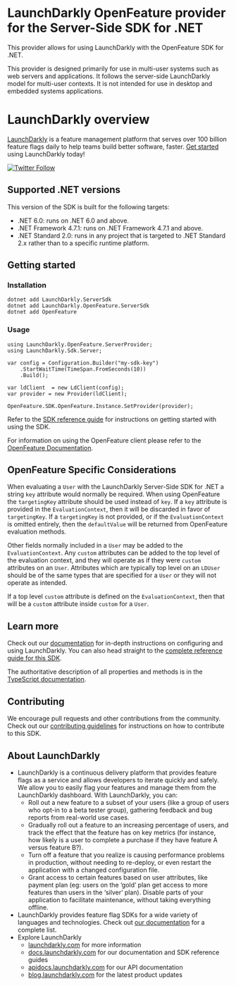 # LaunchDarkly OpenFeature provider for the Server-Side SDK for .NET

This provider allows for using LaunchDarkly with the OpenFeature SDK for .NET.

This provider is designed primarily for use in multi-user systems such as web servers and applications. It follows the server-side LaunchDarkly model for multi-user contexts. It is not intended for use in desktop and embedded systems applications.

# LaunchDarkly overview

[LaunchDarkly](https://www.launchdarkly.com) is a feature management platform that serves over 100 billion feature flags daily to help teams build better software, faster. [Get started](https://docs.launchdarkly.com/home/getting-started) using LaunchDarkly today!

[![Twitter Follow](https://img.shields.io/twitter/follow/launchdarkly.svg?style=social&label=Follow&maxAge=2592000)](https://twitter.com/intent/follow?screen_name=launchdarkly)

## Supported .NET versions

This version of the SDK is built for the following targets:
* .NET 6.0: runs on .NET 6.0 and above.
* .NET Framework 4.7.1: runs on .NET Framework 4.7.1 and above.
* .NET Standard 2.0: runs in any project that is targeted to .NET Standard 2.x rather than to a specific runtime platform.

## Getting started

### Installation

```
dotnet add LaunchDarkly.ServerSdk
dotnet add LaunchDarkly.OpenFeature.ServerSdk
dotnet add OpenFeature
```

### Usage
```
using LaunchDarkly.OpenFeature.ServerProvider;
using LaunchDarkly.Sdk.Server;

var config = Configuration.Builder("my-sdk-key")
    .StartWaitTime(TimeSpan.FromSeconds(10))
    .Build();

var ldClient  = new LdClient(config);
var provider = new Provider(ldClient);

OpenFeature.SDK.OpenFeature.Instance.SetProvider(provider);
```

Refer to the [SDK reference guide](https://docs.launchdarkly.com/sdk/server-side/node-js) for instructions on getting started with using the SDK.

For information on using the OpenFeature client please refer to the [OpenFeature Documentation](https://docs.openfeature.dev/docs/reference/concepts/evaluation-api/).

## OpenFeature Specific Considerations

When evaluating a `User` with the LaunchDarkly Server-Side SDK for .NET a string `key` attribute would normally be required. When using OpenFeature the `targetingKey` attribute should be used instead of `key`. If a `key` attribute is provided in the `EvaluationContext`, then it will be discarded in favor of `targetingKey`. If a `targetingKey` is not provided, or if the `EvaluationContext` is omitted entirely, then the `defaultValue` will be returned from OpenFeature evaluation methods.

Other fields normally included in a `User` may be added to the `EvaluationContext`. Any `custom` attributes can be added to the top level of the evaluation context, and they will operate as if they were `custom` attributes on an `User`. Attributes which are typically top level on an `LDUser` should be of the same types that are specified for a `User` or they will not operate as intended.

If a top level `custom` attribute is defined on the `EvaluationContext`, then that will be a `custom` attribute inside `custom` for a `User`.

## Learn more

Check out our [documentation](http://docs.launchdarkly.com) for in-depth instructions on configuring and using LaunchDarkly. You can also head straight to the [complete reference guide for this SDK](https://docs.launchdarkly.com/sdk/server-side/node-js).

The authoritative description of all properties and methods is in the [TypeScript documentation](https://launchdarkly.github.io/node-server-sdk/).

## Contributing

We encourage pull requests and other contributions from the community. Check out our [contributing guidelines](CONTRIBUTING.md) for instructions on how to contribute to this SDK.

## About LaunchDarkly

* LaunchDarkly is a continuous delivery platform that provides feature flags as a service and allows developers to iterate quickly and safely. We allow you to easily flag your features and manage them from the LaunchDarkly dashboard.  With LaunchDarkly, you can:
    * Roll out a new feature to a subset of your users (like a group of users who opt-in to a beta tester group), gathering feedback and bug reports from real-world use cases.
    * Gradually roll out a feature to an increasing percentage of users, and track the effect that the feature has on key metrics (for instance, how likely is a user to complete a purchase if they have feature A versus feature B?).
    * Turn off a feature that you realize is causing performance problems in production, without needing to re-deploy, or even restart the application with a changed configuration file.
    * Grant access to certain features based on user attributes, like payment plan (eg: users on the ‘gold’ plan get access to more features than users in the ‘silver’ plan). Disable parts of your application to facilitate maintenance, without taking everything offline.
* LaunchDarkly provides feature flag SDKs for a wide variety of languages and technologies. Check out [our documentation](https://docs.launchdarkly.com/sdk) for a complete list.
* Explore LaunchDarkly
    * [launchdarkly.com](https://www.launchdarkly.com/ "LaunchDarkly Main Website") for more information
    * [docs.launchdarkly.com](https://docs.launchdarkly.com/  "LaunchDarkly Documentation") for our documentation and SDK reference guides
    * [apidocs.launchdarkly.com](https://apidocs.launchdarkly.com/  "LaunchDarkly API Documentation") for our API documentation
    * [blog.launchdarkly.com](https://blog.launchdarkly.com/  "LaunchDarkly Blog Documentation") for the latest product updates
